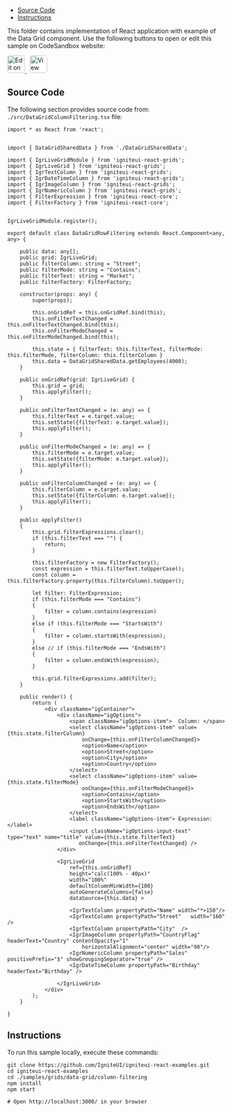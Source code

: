 <!-- WARNING Do not change this file because it wil be auto re-generated from template file: -->
<!-- https://github.com/IgniteUI/igniteui-react-examples/tree/master/sample-template-files/ReadMe.md -->

<!-- ## Table of Contents -->
<!-- - [Sample Preview](#Sample-Preview) -->
- [Source Code](#Source-Code)
- [Instructions](#Instructions)

This folder contains implementation of React application with example of the Data Grid component. Use the following buttons to open or edit this sample on CodeSandbox website:

<!-- [Data Grid](https://infragistics.com/Reactsite/components/data-grid.html) -->

<html lang="en" xmlns="http://www.w3.org/1999/xhtml">
    <body>
        <a target="_blank" href="https://codesandbox.io/s/github/IgniteUI/igniteui-react-examples/tree/master/samples/grids/data-grid/column-filtering?fontsize=14&hidenavigation=1&theme=dark&view=preview&file=/src/DataGridColumnFiltering.tsx" rel="noopener noreferrer">
            <img height="40px" style="border-radius: 0.3rem" alt="Edit on CodeSandbox" src="https://static.infragistics.com/xplatform/images/sandbox/edit.png"/>
        </a>
        <!-- <a target="_blank"
href="https://codesandbox.io/s/github/IgniteUI/igniteui-react-examples/tree/master/samples/maps/geo-map/binding-csv-points?fontsize=14&hidenavigation=1&theme=dark&view=preview">
            <img alt="Edit Sample" src="https://codesandbox.io/static/img/play-codesandbox.svg"/>
        </a> -->
        <a target="_blank" style="margin-left: 0.5rem"
href="https://codesandbox.io/embed/github/IgniteUI/igniteui-react-examples/tree/master/samples/grids/data-grid/column-filtering?fontsize=14&hidenavigation=1&theme=dark&view=preview&file=/src/DataGridColumnFiltering.tsx">
            <img height="40px" style="border-radius: 0.3rem" alt="View on CodeSandbox" src="https://static.infragistics.com/xplatform/images/sandbox/view.png"/>
        </a>
        <!-- <a target="_blank"
href="https://codesandbox.io/embed/github/IgniteUI/igniteui-react-examples/tree/master/samples/maps/geo-map/binding-csv-points?fontsize=14&hidenavigation=1&theme=dark&view=preview">
            <img alt="View on CodeSandbox" src="https://static.infragistics.com/xplatform/images/sandbox/view.png"/>
        </a>
https://codesandbox.io/embed/react-treemap-overview-rtb45
https://codesandbox.io/static/img/play-codesandbox.svg
https://codesandbox.io/embed/react-treemap-overview-rtb45?view=browser -->
    </body>
</html>

<!-- ## Sample Preview -->

<!-- <iframe
  src="https://codesandbox.io/embed/github/IgniteUI/igniteui-react-examples/tree/master/samples/grids/data-grid/column-filtering?fontsize=14&hidenavigation=1&theme=dark&view=preview&file=/src/DataGridColumnFiltering.tsx"
  style="width:100%; height:400px; border:0; border-radius: 4px; overflow:hidden;"
  allow="accelerometer; ambient-light-sensor; camera; encrypted-media; geolocation; gyroscope; hid; microphone; midi; payment; usb; vr"
  sandbox="allow-forms allow-modals allow-popups allow-presentation allow-same-origin allow-scripts"
></iframe> -->

## Source Code

The following section provides source code from:
`./src/DataGridColumnFiltering.tsx` file:

```tsx
import * as React from 'react';


import { DataGridSharedData } from './DataGridSharedData';

import { IgrLiveGridModule } from 'igniteui-react-grids';
import { IgrLiveGrid } from 'igniteui-react-grids';
import { IgrTextColumn } from 'igniteui-react-grids';
import { IgrDateTimeColumn } from 'igniteui-react-grids';
import { IgrImageColumn } from 'igniteui-react-grids';
import { IgrNumericColumn } from 'igniteui-react-grids';
import { FilterExpression } from 'igniteui-react-core';
import { FilterFactory } from 'igniteui-react-core';


IgrLiveGridModule.register();

export default class DataGridRowFiltering extends React.Component<any, any> {

    public data: any[];
    public grid: IgrLiveGrid;
    public filterColumn: string = "Street";
    public filterMode: string = "Contains";
    public filterText: string = "Market";
    public filterFactory: FilterFactory;

    constructor(props: any) {
        super(props);

        this.onGridRef = this.onGridRef.bind(this);
        this.onFilterTextChanged = this.onFilterTextChanged.bind(this);
        this.onFilterModeChanged = this.onFilterModeChanged.bind(this);

        this.state = { filterText: this.filterText, filterMode: this.filterMode, filterColumn: this.filterColumn }
        this.data = DataGridSharedData.getEmployees(4000);
    }

    public onGridRef(grid: IgrLiveGrid) {
        this.grid = grid;
        this.applyFilter();
    }

    public onFilterTextChanged = (e: any) => {
        this.filterText = e.target.value;
        this.setState({filterText: e.target.value});
        this.applyFilter();
    }

    public onFilterModeChanged = (e: any) => {
        this.filterMode = e.target.value;
        this.setState({filterMode: e.target.value});
        this.applyFilter();
    }

    public onFilterColumnChanged = (e: any) => {
        this.filterColumn = e.target.value;
        this.setState({filterColumn: e.target.value});
        this.applyFilter();
    }

    public applyFilter()
    {
        this.grid.filterExpressions.clear();
        if (this.filterText === "") {
            return;
        }

        this.filterFactory = new FilterFactory();
        const expression = this.filterText.toUpperCase();
        const column = this.filterFactory.property(this.filterColumn).toUpper();

        let filter: FilterExpression;
        if (this.filterMode === "Contains")
        {
            filter = column.contains(expression)
        }
        else if (this.filterMode === "StartsWith")
        {
            filter = column.startsWith(expression);
        }
        else // if (this.filterMode === "EndsWith")
        {
            filter = column.endsWith(expression);
        }

        this.grid.filterExpressions.add(filter);
    }

    public render() {
        return (
            <div className="igContainer">
                <div className="igOptions">
                    <span className="igOptions-item">  Column: </span>
                    <select className="igOptions-item" value={this.state.filterColumn}
                        onChange={this.onFilterColumnChanged}>
                        <option>Name</option>
                        <option>Street</option>
                        <option>City</option>
                        <option>Country</option>
                    </select>
                    <select className="igOptions-item" value={this.state.filterMode}
                        onChange={this.onFilterModeChanged}>
                        <option>Contains</option>
                        <option>StartsWith</option>
                        <option>EndsWith</option>
                    </select>
                    <label className="igOptions-item"> Expression: </label>
                    <input className="igOptions-input-text" type="text" name="title" value={this.state.filterText}
                       onChange={this.onFilterTextChanged} />
                </div>

                <IgrLiveGrid
                    ref={this.onGridRef}
                    height="calc(100% - 40px)"
                    width="100%"
                    defaultColumnMinWidth={100}
                    autoGenerateColumns={false}
                    dataSource={this.data} >

                    <IgrTextColumn propertyPath="Name" width="*>150"/>
                    <IgrTextColumn propertyPath="Street"   width="160" />
                    <IgrTextColumn propertyPath="City"  />
                    <IgrImageColumn propertyPath="CountryFlag" headerText="Country" contentOpacity="1"
                        horizontalAlignment="center" width="90"/>
                    <IgrNumericColumn propertyPath="Sales" positivePrefix="$" showGroupingSeparator="true" />
                    <IgrDateTimeColumn propertyPath="Birthday" headerText="Birthday" />

                </IgrLiveGrid>
            </div>
        );
    }

}
```

## Instructions
To run this sample locally, execute these commands:

```
git clone https://github.com/IgniteUI/igniteui-react-examples.git
cd igniteui-react-examples
cd ./samples/grids/data-grid/column-filtering
npm install
npm start

# Open http://localhost:3000/ in your browser
```


